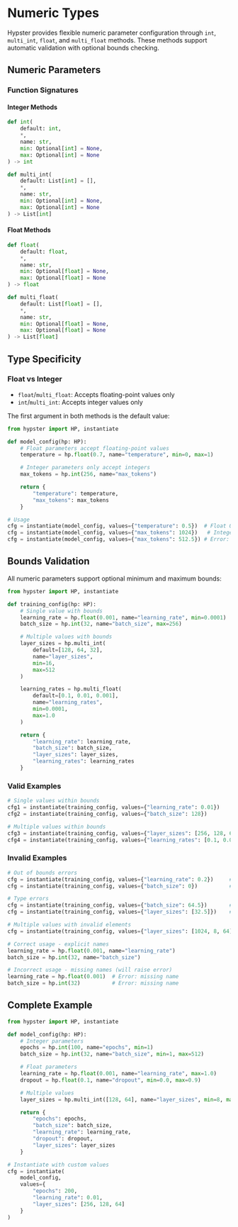 # Numeric Types

Hypster provides flexible numeric parameter configuration through `int`, `multi_int`, `float`, and `multi_float` methods. These methods support automatic validation with optional bounds checking.

## Numeric Parameters

### Function Signatures

#### Integer Methods

```python
def int(
    default: int,
    *,
    name: str,
    min: Optional[int] = None,
    max: Optional[int] = None
) -> int

def multi_int(
    default: List[int] = [],
    *,
    name: str,
    min: Optional[int] = None,
    max: Optional[int] = None
) -> List[int]
```

#### Float Methods

```python
def float(
    default: float,
    *,
    name: str,
    min: Optional[float] = None,
    max: Optional[float] = None
) -> float

def multi_float(
    default: List[float] = [],
    *,
    name: str,
    min: Optional[float] = None,
    max: Optional[float] = None
) -> List[float]
```

## Type Specificity

### Float vs Integer

* `float`/`multi_float`: Accepts floating-point values only
* `int`/`multi_int`: Accepts integer values only

The first argument in both methods is the default value:

```python
from hypster import HP, instantiate

def model_config(hp: HP):
    # Float parameters accept floating-point values
    temperature = hp.float(0.7, name="temperature", min=0, max=1)

    # Integer parameters only accept integers
    max_tokens = hp.int(256, name="max_tokens")

    return {
        "temperature": temperature,
        "max_tokens": max_tokens
    }

# Usage
cfg = instantiate(model_config, values={"temperature": 0.5})  # Float OK
cfg = instantiate(model_config, values={"max_tokens": 1024})   # Integer OK
cfg = instantiate(model_config, values={"max_tokens": 512.5}) # Error: Float not allowed
```

## Bounds Validation

All numeric parameters support optional minimum and maximum bounds:

```python
from hypster import HP, instantiate

def training_config(hp: HP):
    # Single value with bounds
    learning_rate = hp.float(0.001, name="learning_rate", min=0.0001)
    batch_size = hp.int(32, name="batch_size", max=256)

    # Multiple values with bounds
    layer_sizes = hp.multi_int(
        default=[128, 64, 32],
        name="layer_sizes",
        min=16,
        max=512
    )

    learning_rates = hp.multi_float(
        default=[0.1, 0.01, 0.001],
        name="learning_rates",
        min=0.0001,
        max=1.0
    )

    return {
        "learning_rate": learning_rate,
        "batch_size": batch_size,
        "layer_sizes": layer_sizes,
        "learning_rates": learning_rates
    }
```

### Valid Examples

```python
# Single values within bounds
cfg1 = instantiate(training_config, values={"learning_rate": 0.01})    # Within bounds
cfg2 = instantiate(training_config, values={"batch_size": 128})        # Within bounds

# Multiple values within bounds
cfg3 = instantiate(training_config, values={"layer_sizes": [256, 128, 64]})           # All within bounds
cfg4 = instantiate(training_config, values={"learning_rates": [0.1, 0.05, 0.001]})    # All within bounds
```

### Invalid Examples

```python
# Out of bounds errors
cfg = instantiate(training_config, values={"learning_rate": 0.2})     # Exceeds max bound
cfg = instantiate(training_config, values={"batch_size": 0})          # Below min bound

# Type errors
cfg = instantiate(training_config, values={"batch_size": 64.5})       # Float not allowed for int
cfg = instantiate(training_config, values={"layer_sizes": [32.5]})    # Float not allowed for multi_int

# Multiple values with invalid elements
cfg = instantiate(training_config, values={"layer_sizes": [1024, 8, 64]})  # 1024 exceeds max, 8 below min
```


```python
# Correct usage - explicit names
learning_rate = hp.float(0.001, name="learning_rate")
batch_size = hp.int(32, name="batch_size")

# Incorrect usage - missing names (will raise error)
learning_rate = hp.float(0.001)  # Error: missing name
batch_size = hp.int(32)          # Error: missing name
```

## Complete Example

```python
from hypster import HP, instantiate

def model_config(hp: HP):
    # Integer parameters
    epochs = hp.int(100, name="epochs", min=1)
    batch_size = hp.int(32, name="batch_size", min=1, max=512)

    # Float parameters
    learning_rate = hp.float(0.001, name="learning_rate", max=1.0)
    dropout = hp.float(0.1, name="dropout", min=0.0, max=0.9)

    # Multiple values
    layer_sizes = hp.multi_int([128, 64], name="layer_sizes", min=8, max=1024)

    return {
        "epochs": epochs,
        "batch_size": batch_size,
        "learning_rate": learning_rate,
        "dropout": dropout,
        "layer_sizes": layer_sizes
    }

# Instantiate with custom values
cfg = instantiate(
    model_config,
    values={
        "epochs": 200,
        "learning_rate": 0.01,
        "layer_sizes": [256, 128, 64]
    }
)
```
